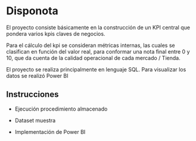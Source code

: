 # Disponota

El proyecto consiste básicamente en la construcción de un KPI central que pondera varios kpis claves de negocios. 

Para el cálculo del kpi se consideran métricas internas, las cuales se clasifican en función del valor real, para conformar una nota final entre 0 y 10, que da cuenta de la calidad operacional de cada mercado / Tienda. 

El proyecto se realiza principalmente en lenguaje SQL. 
Para visualizar los datos se realizó Power BI

## Instrucciones

- Ejecución procedimiento almacenado
  
- Dataset muestra

- Implementación de Power BI 
  